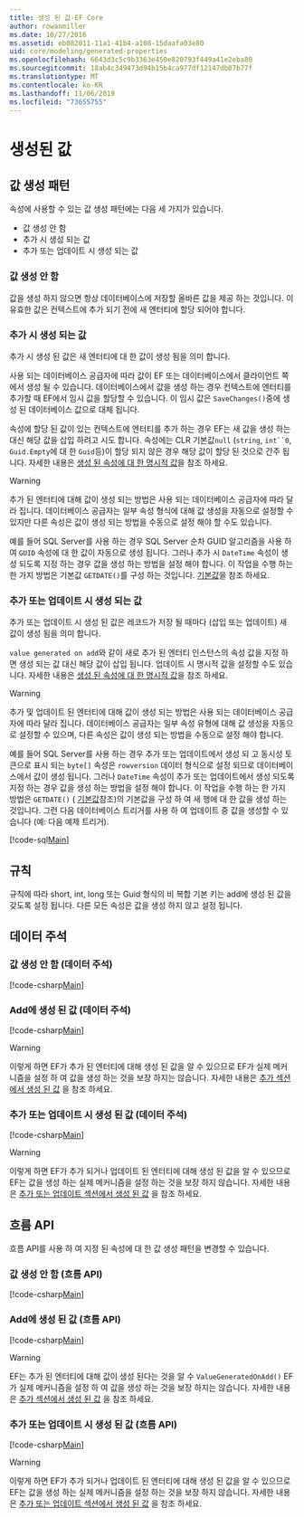 ```yaml
---
title: 생성 된 값-EF Core
author: rowanmiller
ms.date: 10/27/2016
ms.assetid: eb082011-11a1-41b4-a108-15daafa03e80
uid: core/modeling/generated-properties
ms.openlocfilehash: 6643d3c5c9b3363e450e820793f449a41e2eba80
ms.sourcegitcommit: 18ab4c349473d94b15b4ca977df12147db07b77f
ms.translationtype: MT
ms.contentlocale: ko-KR
ms.lasthandoff: 11/06/2019
ms.locfileid: "73655755"
---
```

# <a name="generated-values"></a>생성된 값

## <a name="value-generation-patterns"></a>값 생성 패턴

속성에 사용할 수 있는 값 생성 패턴에는 다음 세 가지가 있습니다.

* 값 생성 안 함
* 추가 시 생성 되는 값
* 추가 또는 업데이트 시 생성 되는 값

### <a name="no-value-generation"></a>값 생성 안 함

값을 생성 하지 않으면 항상 데이터베이스에 저장할 올바른 값을 제공 하는 것입니다. 이 유효한 값은 컨텍스트에 추가 되기 전에 새 엔터티에 할당 되어야 합니다.

### <a name="value-generated-on-add"></a>추가 시 생성 되는 값

추가 시 생성 된 값은 새 엔터티에 대 한 값이 생성 됨을 의미 합니다.

사용 되는 데이터베이스 공급자에 따라 값이 EF 또는 데이터베이스에서 클라이언트 쪽에서 생성 될 수 있습니다. 데이터베이스에서 값을 생성 하는 경우 컨텍스트에 엔터티를 추가할 때 EF에서 임시 값을 할당할 수 있습니다. 이 임시 값은 `SaveChanges()`중에 생성 된 데이터베이스 값으로 대체 됩니다.

속성에 할당 된 값이 있는 컨텍스트에 엔터티를 추가 하는 경우 EF는 새 값을 생성 하는 대신 해당 값을 삽입 하려고 시도 합니다. 속성에는 CLR 기본값`null` (`string`, `int``0`, `Guid.Empty`에 대 한 `Guid`등)이 할당 되지 않은 경우 해당 값이 할당 된 것으로 간주 됩니다. 자세한 내용은 [생성 된 속성에 대 한 명시적 값](../saving/explicit-values-generated-properties.md)을 참조 하세요.

> [!WARNING]  
> 추가 된 엔터티에 대해 값이 생성 되는 방법은 사용 되는 데이터베이스 공급자에 따라 달라 집니다. 데이터베이스 공급자는 일부 속성 형식에 대해 값 생성을 자동으로 설정할 수 있지만 다른 속성은 값이 생성 되는 방법을 수동으로 설정 해야 할 수도 있습니다.
>
> 예를 들어 SQL Server를 사용 하는 경우 SQL Server 순차 GUID 알고리즘을 사용 하 여 `GUID` 속성에 대 한 값이 자동으로 생성 됩니다. 그러나 추가 시 `DateTime` 속성이 생성 되도록 지정 하는 경우 값을 생성 하는 방법을 설정 해야 합니다. 이 작업을 수행 하는 한 가지 방법은 기본값 `GETDATE()`를 구성 하는 것입니다. [기본값](relational/default-values.md)을 참조 하세요.

### <a name="value-generated-on-add-or-update"></a>추가 또는 업데이트 시 생성 되는 값

추가 또는 업데이트 시 생성 된 값은 레코드가 저장 될 때마다 (삽입 또는 업데이트) 새 값이 생성 됨을 의미 합니다.

`value generated on add`와 같이 새로 추가 된 엔터티 인스턴스의 속성 값을 지정 하면 생성 되는 값 대신 해당 값이 삽입 됩니다. 업데이트 시 명시적 값을 설정할 수도 있습니다. 자세한 내용은 [생성 된 속성에 대 한 명시적 값](../saving/explicit-values-generated-properties.md)을 참조 하세요.

> [!WARNING]
> 추가 및 업데이트 된 엔터티에 대해 값이 생성 되는 방법은 사용 되는 데이터베이스 공급자에 따라 달라 집니다. 데이터베이스 공급자는 일부 속성 유형에 대해 값 생성을 자동으로 설정할 수 있으며, 다른 속성은 값이 생성 되는 방법을 수동으로 설정 해야 합니다.
>
> 예를 들어 SQL Server를 사용 하는 경우 추가 또는 업데이트에서 생성 되 고 동시성 토큰으로 표시 되는 `byte[]` 속성은 `rowversion` 데이터 형식으로 설정 되므로 데이터베이스에서 값이 생성 됩니다. 그러나 `DateTime` 속성이 추가 또는 업데이트에서 생성 되도록 지정 하는 경우 값을 생성 하는 방법을 설정 해야 합니다. 이 작업을 수행 하는 한 가지 방법은 `GETDATE()` ( [기본값](relational/default-values.md)참조)의 기본값을 구성 하 여 새 행에 대 한 값을 생성 하는 것입니다. 그런 다음 데이터베이스 트리거를 사용 하 여 업데이트 중 값을 생성할 수 있습니다 (예: 다음 예제 트리거).
>
> [!code-sql[Main](../../../samples/core/Modeling/FluentAPI/ValueGeneratedOnAddOrUpdate.sql)]

## <a name="conventions"></a>규칙

규칙에 따라 short, int, long 또는 Guid 형식의 비 복합 기본 키는 add에 생성 된 값을 갖도록 설정 됩니다. 다른 모든 속성은 값을 생성 하지 않고 설정 됩니다.

## <a name="data-annotations"></a>데이터 주석

### <a name="no-value-generation-data-annotations"></a>값 생성 안 함 (데이터 주석)

[!code-csharp[Main](../../../samples/core/Modeling/DataAnnotations/ValueGeneratedNever.cs#Sample)]

### <a name="value-generated-on-add-data-annotations"></a>Add에 생성 된 값 (데이터 주석)

[!code-csharp[Main](../../../samples/core/Modeling/DataAnnotations/ValueGeneratedOnAdd.cs#Sample)]

> [!WARNING]  
> 이렇게 하면 EF가 추가 된 엔터티에 대해 생성 된 값을 알 수 있으므로 EF가 실제 메커니즘을 설정 하 여 값을 생성 하는 것을 보장 하지는 않습니다. 자세한 내용은 [추가 섹션에서 생성 된 값](#value-generated-on-add) 을 참조 하세요.

### <a name="value-generated-on-add-or-update-data-annotations"></a>추가 또는 업데이트 시 생성 된 값 (데이터 주석)

[!code-csharp[Main](../../../samples/core/Modeling/DataAnnotations/ValueGeneratedOnAddOrUpdate.cs#Sample)]

> [!WARNING]  
> 이렇게 하면 EF가 추가 되거나 업데이트 된 엔터티에 대해 생성 된 값을 알 수 있으므로 EF는 값을 생성 하는 실제 메커니즘을 설정 하는 것을 보장 하지 않습니다. 자세한 내용은 [추가 또는 업데이트 섹션에서 생성 된 값](#value-generated-on-add-or-update) 을 참조 하세요.

## <a name="fluent-api"></a>흐름 API

흐름 API를 사용 하 여 지정 된 속성에 대 한 값 생성 패턴을 변경할 수 있습니다.

### <a name="no-value-generation-fluent-api"></a>값 생성 안 함 (흐름 API)

[!code-csharp[Main](../../../samples/core/Modeling/FluentAPI/ValueGeneratedNever.cs#Sample)]

### <a name="value-generated-on-add-fluent-api"></a>Add에 생성 된 값 (흐름 API)

[!code-csharp[Main](../../../samples/core/Modeling/FluentAPI/ValueGeneratedOnAdd.cs#Sample)]

> [!WARNING]  
> EF는 추가 된 엔터티에 대해 값이 생성 된다는 것을 알 수 `ValueGeneratedOnAdd()` EF가 실제 메커니즘을 설정 하 여 값을 생성 하는 것을 보장 하지는 않습니다.  자세한 내용은 [추가 섹션에서 생성 된 값](#value-generated-on-add) 을 참조 하세요.

### <a name="value-generated-on-add-or-update-fluent-api"></a>추가 또는 업데이트 시 생성 된 값 (흐름 API)

[!code-csharp[Main](../../../samples/core/Modeling/FluentAPI/ValueGeneratedOnAddOrUpdate.cs#Sample)]

> [!WARNING]  
> 이렇게 하면 EF가 추가 되거나 업데이트 된 엔터티에 대해 생성 된 값을 알 수 있으므로 EF는 값을 생성 하는 실제 메커니즘을 설정 하는 것을 보장 하지 않습니다. 자세한 내용은 [추가 또는 업데이트 섹션에서 생성 된 값](#value-generated-on-add-or-update) 을 참조 하세요.
